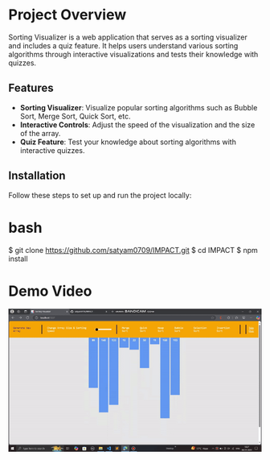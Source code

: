 # Project Overview
Sorting Visualizer is a web application that serves as a sorting visualizer and includes a quiz feature. 
It helps users understand various sorting algorithms through interactive visualizations and tests their knowledge with quizzes.

## Features
- **Sorting Visualizer**: Visualize popular sorting algorithms such as Bubble Sort, Merge Sort, Quick Sort, etc.
- **Interactive Controls**: Adjust the speed of the visualization and the size of the array.
- **Quiz Feature**: Test your knowledge about sorting algorithms with interactive quizzes.

## Installation
Follow these steps to set up and run the project locally:

# bash
$ git clone https://github.com/satyam0709/IMPACT.git
$ cd IMPACT
$ npm install

# Demo Video
![Demo Sorting Visulizer](./demo/demo.gif)
